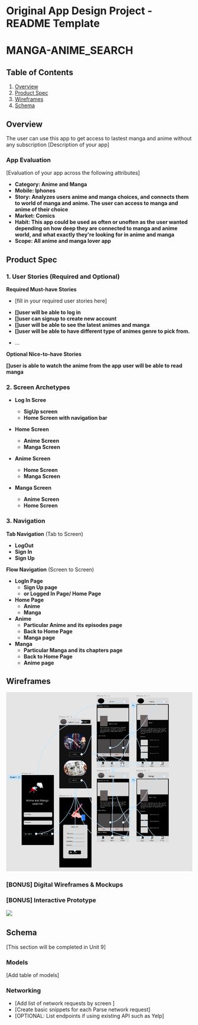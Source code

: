 Original App Design Project - README Template
===

# MANGA-ANIME_SEARCH

## Table of Contents
1. [Overview](#Overview)
1. [Product Spec](#Product-Spec)
1. [Wireframes](#Wireframes)
2. [Schema](#Schema)

## Overview
The user can use this app to get access to lastest manga and anime without any subscription
[Description of your app]

### App Evaluation
[Evaluation of your app across the following attributes]
- **Category: Anime and Manga**
- **Mobile: Iphones**
- **Story: Analyzes users anime and manga choices, and connects them to world of manga and anime. The user can access to manga and anime of their choice**
- **Market: Comics**
- **Habit: This app could be used as often or unoften as the user wanted depending on how deep they are connected to manga and anime world, and what exactly they're looking for in anime and manga**
- **Scope: All anime and manga lover app**

## Product Spec

### 1. User Stories (Required and Optional)

**Required Must-have Stories**

* [fill in your required user stories here]
- **[]user will be able to log in**
- **[]user can signup to create new account**
- **[]user will be able to see the latest animes and manga**
- **[]user will be able to have different type of animes genre to pick from.**
* ...

**Optional Nice-to-have Stories**


**[]user is able to watch the anime from the app**
**user will be able to read manga**


### 2. Screen Archetypes

- **Log In Scree**
   - **SigUp screen**
   - **Home Screen with navigation bar**
   
- **Home Screen**
   - **Anime Screen**
   - **Manga Screen**
   
- **Anime Screen**
   - **Home Screen**
   - **Manga Screen**
   
- **Manga Screen**
  - **Anime Screen**
  - **Home Screen**
   

### 3. Navigation

**Tab Navigation** (Tab to Screen)

- **LogOut** 
- **Sign In**
- **Sign Up**

**Flow Navigation** (Screen to Screen)

- **LogIn Page**
   - **Sign Up page**
   - **or Logged In Page/ Home Page**
- **Home Page**
   - **Anime**
   - **Manga**
- **Anime**
   - **Particular Anime and its episodes page**
   - **Back to Home Page**
   - **Manga page**
- **Manga**
   - **Particular Manga and its chapters page**
   - **Back to Home Page**
   - **Anime page**

## Wireframes
<img src="https://github.com/CodePathPod8/Manga-Anime_Searcher/blob/main/Screen%20Shot%202022-10-17%20at%209.44.36%20PM.png" width=600>

### [BONUS] Digital Wireframes & Mockups

### [BONUS] Interactive Prototype
![](https://i.imgur.com/VHUIfVX.gif)

## Schema 
[This section will be completed in Unit 9]
### Models
[Add table of models]
### Networking
- [Add list of network requests by screen ]
- [Create basic snippets for each Parse network request]
- [OPTIONAL: List endpoints if using existing API such as Yelp]
